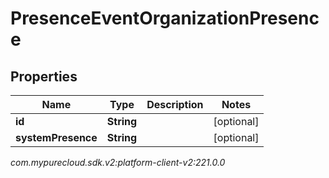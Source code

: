 # PresenceEventOrganizationPresence


## Properties

| Name | Type | Description | Notes |
| ------------ | ------------- | ------------- | ------------- |
| **id** | **String** |  |  [optional] |
| **systemPresence** | **String** |  |  [optional] |




_com.mypurecloud.sdk.v2:platform-client-v2:221.0.0_
